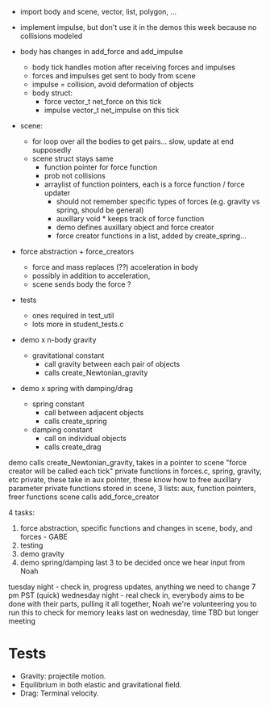 - import body and scene, vector, list, polygon, ...

- implement impulse, but don't use it in the demos this week because no collisions modeled

- body has changes in add_force and add_impulse
    - body tick handles motion after receiving forces and impulses
    - forces and impulses get sent to body from scene
    - impulse = collision, avoid deformation of objects
    - body struct:
        - force vector_t net_force on this tick
        - impulse vector_t net_impulse on this tick

- scene:
    - for loop over all the bodies to get pairs... slow, update at end supposedly
    - scene struct stays same
        - function pointer for force function
        - prob not collisions
        - arraylist of function pointers, each is a force function / force updater
            - should not remember specific types of forces (e.g. gravity vs spring, should be general)
            - auxillary void * keeps track of force function
            - demo defines auxillary object and force creator
            - force creator functions in a list, added by create_spring...

- force abstraction + force_creators
    - force and mass replaces (??) acceleration in body
    - possibly in addition to acceleration,
    - scene sends body the force ?

- tests
    - ones required in test_util
    - lots more in student_tests.c


- demo x n-body gravity
    - gravitational constant
        - call gravity between each pair of objects
        - calls create_Newtonian_gravity

- demo x spring with damping/drag
    - spring constant
        - call between adjacent objects
        - calls create_spring
    - damping constant
        - call on individual objects
        - calls create_drag




demo calls create_Newtonian_gravity, takes in a pointer to scene
"force creator will be called each tick"
private functions in forces.c, spring, gravity, etc private, these take in aux pointer,
    these know how to free auxillary parameter
    private functions stored in scene,
    3 lists: aux, function pointers, freer functions
scene calls add_force_creator






4 tasks:
1. force abstraction, specific functions and changes in scene, body, and forces  - GABE
2. testing
3. demo gravity
4. demo spring/damping
last 3 to be decided once we hear input from Noah

tuesday night - check in, progress updates, anything we need to change 7 pm PST (quick)
wednesday night  - real check in, everybody aims to be done with their parts, pulling it
                    all together, Noah we're volunteering you to run this to check for memory
                    leaks last on wednesday, time TBD but longer meeting



# Tests
- Gravity: projectile motion.
- Equilibrium in both elastic and gravitational field.
- Drag: Terminal velocity.
